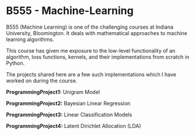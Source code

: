 # B555 - Machine-Learning

B555 (Machine Learning) is one of the challenging courses at Indiana University, Bloomington. It deals with mathematical approaches to machine learning algorithms.

This course has given me exposure to the low-level functionality of an algorithm, loss functions, kernels, and their implementations from scratch in Python.

The projects shared here are a few such implementations which I have worked on during the course.

**ProgrammingProject1:** Unigram Model

**ProgrammingProject2:** Bayesian Linear Regression

**ProgrammingProject3:** Linear Classification Models

**ProgrammingProject4:** Latent Dirichlet Allocation (LDA)